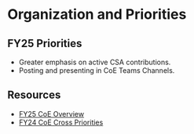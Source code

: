 # Organization and Priorities

## FY25 Priorities
- Greater emphasis on active CSA contributions.
- Posting and presenting in CoE Teams Channels.

## Resources
- [FY25 CoE Overview](https://microsoft.sharepoint.com/:p:/t/WWPMCDTUs/EbMDNQVjEo9Er4BJNLlMiacB4l7BZB8wOS0UTwLBzqZWbw?e=jPlmKR)
- [FY24 CoE Cross Priorities](https://microsoft.sharepoint.com/:b:/t/WWPMCDTUs/EUNzULM6lwdJmJPZ3JxX3vwBxeOp365Pw4_BtE4OxvT-Yw?e=NEW3xd)
